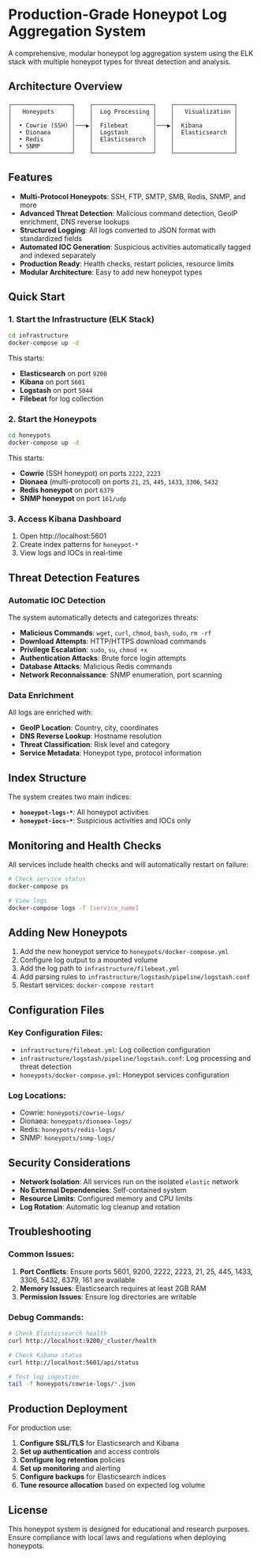 # Production-Grade Honeypot Log Aggregation System

A comprehensive, modular honeypot log aggregation system using the ELK stack with multiple honeypot types for threat detection and analysis.

## Architecture Overview

```
┌─────────────────┐    ┌─────────────────┐    ┌─────────────────┐
│   Honeypots     │    │  Log Processing │    │   Visualization │
│                 │    │                 │    │                 │
│  • Cowrie (SSH) │───▶│  Filebeat       │───▶│  Kibana         │
│  • Dionaea      │    │  Logstash       │    │  Elasticsearch  │
│  • Redis        │    │  Elasticsearch  │    │                 │
│  • SNMP         │    │                 │    │                 │
└─────────────────┘    └─────────────────┘    └─────────────────┘
```

## Features

- **Multi-Protocol Honeypots**: SSH, FTP, SMTP, SMB, Redis, SNMP, and more
- **Advanced Threat Detection**: Malicious command detection, GeoIP enrichment, DNS reverse lookups
- **Structured Logging**: All logs converted to JSON format with standardized fields
- **Automated IOC Generation**: Suspicious activities automatically tagged and indexed separately
- **Production Ready**: Health checks, restart policies, resource limits
- **Modular Architecture**: Easy to add new honeypot types

## Quick Start

### 1. Start the Infrastructure (ELK Stack)

```bash
cd infrastructure
docker-compose up -d
```

This starts:
- **Elasticsearch** on port `9200`
- **Kibana** on port `5601`
- **Logstash** on port `5044`
- **Filebeat** for log collection

### 2. Start the Honeypots

```bash
cd honeypots
docker-compose up -d
```

This starts:
- **Cowrie** (SSH honeypot) on ports `2222`, `2223`
- **Dionaea** (multi-protocol) on ports `21`, `25`, `445`, `1433`, `3306`, `5432`
- **Redis honeypot** on port `6379`
- **SNMP honeypot** on port `161/udp`

### 3. Access Kibana Dashboard

1. Open http://localhost:5601
2. Create index patterns for `honeypot-*`
3. View logs and IOCs in real-time

## Threat Detection Features

### Automatic IOC Detection

The system automatically detects and categorizes threats:

- **Malicious Commands**: `wget`, `curl`, `chmod`, `bash`, `sudo`, `rm -rf`
- **Download Attempts**: HTTP/HTTPS download commands
- **Privilege Escalation**: `sudo`, `su`, `chmod +x`
- **Authentication Attacks**: Brute force login attempts
- **Database Attacks**: Malicious Redis commands
- **Network Reconnaissance**: SNMP enumeration, port scanning

### Data Enrichment

All logs are enriched with:
- **GeoIP Location**: Country, city, coordinates
- **DNS Reverse Lookup**: Hostname resolution
- **Threat Classification**: Risk level and category
- **Service Metadata**: Honeypot type, protocol information

## Index Structure

The system creates two main indices:

- **`honeypot-logs-*`**: All honeypot activities
- **`honeypot-iocs-*`**: Suspicious activities and IOCs only

## Monitoring and Health Checks

All services include health checks and will automatically restart on failure:

```bash
# Check service status
docker-compose ps

# View logs
docker-compose logs -f [service_name]
```

## Adding New Honeypots

1. Add the new honeypot service to `honeypots/docker-compose.yml`
2. Configure log output to a mounted volume
3. Add the log path to `infrastructure/filebeat.yml`
4. Add parsing rules to `infrastructure/logstash/pipeline/logstash.conf`
5. Restart services: `docker-compose restart`

## Configuration Files

### Key Configuration Files:
- `infrastructure/filebeat.yml`: Log collection configuration
- `infrastructure/logstash/pipeline/logstash.conf`: Log processing and threat detection
- `honeypots/docker-compose.yml`: Honeypot services configuration

### Log Locations:
- Cowrie: `honeypots/cowrie-logs/`
- Dionaea: `honeypots/dionaea-logs/`
- Redis: `honeypots/redis-logs/`
- SNMP: `honeypots/snmp-logs/`

## Security Considerations

- **Network Isolation**: All services run on the isolated `elastic` network
- **No External Dependencies**: Self-contained system
- **Resource Limits**: Configured memory and CPU limits
- **Log Rotation**: Automatic log cleanup and rotation

## Troubleshooting

### Common Issues:

1. **Port Conflicts**: Ensure ports 5601, 9200, 2222, 2223, 21, 25, 445, 1433, 3306, 5432, 6379, 161 are available
2. **Memory Issues**: Elasticsearch requires at least 2GB RAM
3. **Permission Issues**: Ensure log directories are writable

### Debug Commands:

```bash
# Check Elasticsearch health
curl http://localhost:9200/_cluster/health

# Check Kibana status
curl http://localhost:5601/api/status

# Test log ingestion
tail -f honeypots/cowrie-logs/*.json
```

## Production Deployment

For production use:

1. **Configure SSL/TLS** for Elasticsearch and Kibana
2. **Set up authentication** and access controls
3. **Configure log retention** policies
4. **Set up monitoring** and alerting
5. **Configure backups** for Elasticsearch indices
6. **Tune resource allocation** based on expected log volume

## License

This honeypot system is designed for educational and research purposes. Ensure compliance with local laws and regulations when deploying honeypots.